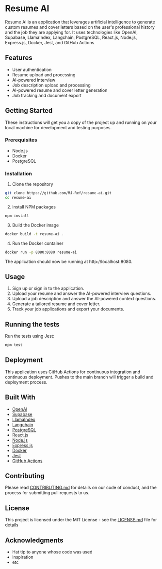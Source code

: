 # Resume AI

Resume AI is an application that leverages artificial intelligence to generate custom resumes and cover letters based on the user's professional history and the job they are applying for. It uses technologies like OpenAI, Supabase, LlamaIndex, Langchain, PostgreSQL, React.js, Node.js, Express.js, Docker, Jest, and GitHub Actions.

## Features

- User authentication
- Resume upload and processing
- AI-powered interview
- Job description upload and processing
- AI-powered resume and cover letter generation
- Job tracking and document export

## Getting Started

These instructions will get you a copy of the project up and running on your local machine for development and testing purposes.

### Prerequisites

- Node.js
- Docker
- PostgreSQL

### Installation

1. Clone the repository

```bash
git clone https://github.com/MJ-Ref/resume-ai.git
cd resume-ai
```
2. Install NPM packages

```bash
npm install
```

3. Build the Docker image

```bash
docker build -t resume-ai .
```

4. Run the Docker container

```bash
docker run -p 8080:8080 resume-ai
```

The application should now be running at http://localhost:8080.

## Usage

1. Sign up or sign in to the application.
2. Upload your resume and answer the AI-powered interview questions.
3. Upload a job description and answer the AI-powered context questions.
4. Generate a tailored resume and cover letter.
5. Track your job applications and export your documents.

## Running the tests

Run the tests using Jest:

```bash
npm test
```

## Deployment

This application uses GitHub Actions for continuous integration and continuous deployment. Pushes to the main branch will trigger a build and deployment process.

## Built With

- [OpenAI](https://openai.com/)
- [Supabase](https://supabase.io/)
- [LlamaIndex](https://llamaindex.com/)
- [Langchain](https://langchain.io/)
- [PostgreSQL](https://www.postgresql.org/)
- [React.js](https://reactjs.org/)
- [Node.js](https://nodejs.org/)
- [Express.js](https://expressjs.com/)
- [Docker](https://www.docker.com/)
- [Jest](https://jestjs.io/)
- [GitHub Actions](https://github.com/features/actions)

## Contributing

Please read [CONTRIBUTING.md](CONTRIBUTING.md) for details on our code of conduct, and the process for submitting pull requests to us.

## License

This project is licensed under the MIT License - see the [LICENSE.md](LICENSE.md) file for details

## Acknowledgments

- Hat tip to anyone whose code was used
- Inspiration
- etc